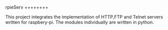rpieServ
++++++++

This project integrates the implementation of HTTP,FTP and Telnet servers written for raspbery-pi. The modules individually are written in python.
